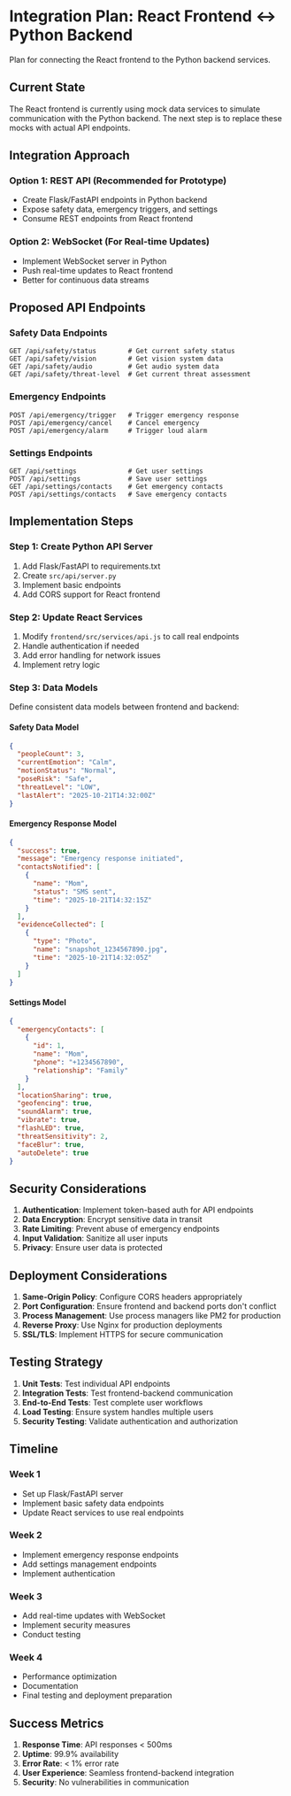# Integration Plan: React Frontend ↔ Python Backend

Plan for connecting the React frontend to the Python backend services.

## Current State

The React frontend is currently using mock data services to simulate communication with the Python backend. The next step is to replace these mocks with actual API endpoints.

## Integration Approach

### Option 1: REST API (Recommended for Prototype)
- Create Flask/FastAPI endpoints in Python backend
- Expose safety data, emergency triggers, and settings
- Consume REST endpoints from React frontend

### Option 2: WebSocket (For Real-time Updates)
- Implement WebSocket server in Python
- Push real-time updates to React frontend
- Better for continuous data streams

## Proposed API Endpoints

### Safety Data Endpoints
```
GET /api/safety/status        # Get current safety status
GET /api/safety/vision        # Get vision system data
GET /api/safety/audio         # Get audio system data
GET /api/safety/threat-level  # Get current threat assessment
```

### Emergency Endpoints
```
POST /api/emergency/trigger   # Trigger emergency response
POST /api/emergency/cancel    # Cancel emergency
POST /api/emergency/alarm     # Trigger loud alarm
```

### Settings Endpoints
```
GET /api/settings             # Get user settings
POST /api/settings            # Save user settings
GET /api/settings/contacts    # Get emergency contacts
POST /api/settings/contacts   # Save emergency contacts
```

## Implementation Steps

### Step 1: Create Python API Server
1. Add Flask/FastAPI to requirements.txt
2. Create `src/api/server.py` 
3. Implement basic endpoints
4. Add CORS support for React frontend

### Step 2: Update React Services
1. Modify `frontend/src/services/api.js` to call real endpoints
2. Handle authentication if needed
3. Add error handling for network issues
4. Implement retry logic

### Step 3: Data Models
Define consistent data models between frontend and backend:

#### Safety Data Model
```json
{
  "peopleCount": 3,
  "currentEmotion": "Calm",
  "motionStatus": "Normal",
  "poseRisk": "Safe",
  "threatLevel": "LOW",
  "lastAlert": "2025-10-21T14:32:00Z"
}
```

#### Emergency Response Model
```json
{
  "success": true,
  "message": "Emergency response initiated",
  "contactsNotified": [
    {
      "name": "Mom",
      "status": "SMS sent",
      "time": "2025-10-21T14:32:15Z"
    }
  ],
  "evidenceCollected": [
    {
      "type": "Photo",
      "name": "snapshot_1234567890.jpg",
      "time": "2025-10-21T14:32:05Z"
    }
  ]
}
```

#### Settings Model
```json
{
  "emergencyContacts": [
    {
      "id": 1,
      "name": "Mom",
      "phone": "+1234567890",
      "relationship": "Family"
    }
  ],
  "locationSharing": true,
  "geofencing": true,
  "soundAlarm": true,
  "vibrate": true,
  "flashLED": true,
  "threatSensitivity": 2,
  "faceBlur": true,
  "autoDelete": true
}
```

## Security Considerations

1. **Authentication**: Implement token-based auth for API endpoints
2. **Data Encryption**: Encrypt sensitive data in transit
3. **Rate Limiting**: Prevent abuse of emergency endpoints
4. **Input Validation**: Sanitize all user inputs
5. **Privacy**: Ensure user data is protected

## Deployment Considerations

1. **Same-Origin Policy**: Configure CORS headers appropriately
2. **Port Configuration**: Ensure frontend and backend ports don't conflict
3. **Process Management**: Use process managers like PM2 for production
4. **Reverse Proxy**: Use Nginx for production deployments
5. **SSL/TLS**: Implement HTTPS for secure communication

## Testing Strategy

1. **Unit Tests**: Test individual API endpoints
2. **Integration Tests**: Test frontend-backend communication
3. **End-to-End Tests**: Test complete user workflows
4. **Load Testing**: Ensure system handles multiple users
5. **Security Testing**: Validate authentication and authorization

## Timeline

### Week 1
- Set up Flask/FastAPI server
- Implement basic safety data endpoints
- Update React services to use real endpoints

### Week 2
- Implement emergency response endpoints
- Add settings management endpoints
- Implement authentication

### Week 3
- Add real-time updates with WebSocket
- Implement security measures
- Conduct testing

### Week 4
- Performance optimization
- Documentation
- Final testing and deployment preparation

## Success Metrics

1. **Response Time**: API responses < 500ms
2. **Uptime**: 99.9% availability
3. **Error Rate**: < 1% error rate
4. **User Experience**: Seamless frontend-backend integration
5. **Security**: No vulnerabilities in communication